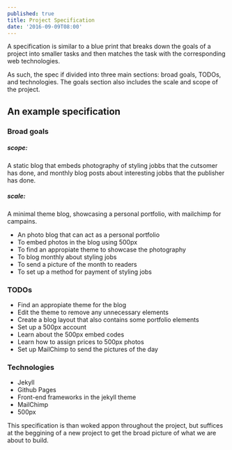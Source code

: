 ```yaml
---
published: true
title: Project Specification
date: '2016-09-09T08:00'
---
```

A specification is similar to a blue print that breaks down the goals of a project into smaller tasks and then matches the task with the corresponding web technologies. 

As such, the spec if divided into three main sections: broad goals, TODOs, and technologies. The goals section also includes the scale and scope of the project.

## An example specification

### Broad goals

##### scope: 
A static blog that embeds photography of styling jobbs that the cutsomer has done, and monthly blog posts about interesting jobbs that the publisher has done.

##### scale:
A minimal theme blog, showcasing a personal portfolio, with mailchimp for campains.

* An photo blog that can act as a personal portfolio
* To embed photos in the blog using 500px
* To find an appropiate theme to showcase the photography
* To blog monthly about styling jobs
* To send a picture of the month to readers
* To set up a method for payment of styling jobs

### TODOs

 * Find an appropiate theme for the blog
 * Edit the theme to remove any unnecessary elements
 * Create a blog layout that also contains some portfolio elements
 * Set up a 500px account
 * Learn about the 500px embed codes
 * Learn how to assign prices to 500px photos
 * Set up MailChimp to send the pictures of the day
 
### Technologies
 
  * Jekyll
  * Github Pages
  * Front-end frameworks in the jekyll theme
  * MailChimp
  * 500px
  
This specification is than woked appon throughout the project, but suffices at the beggining of a new project to get the broad picture of what we are about to build.